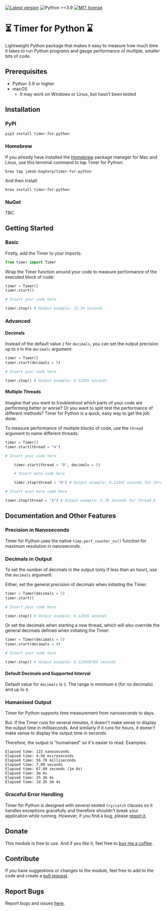 [![Latest version](https://img.shields.io/static/v1?label=version&message=0.3.4&color=yellowgreen)](https://github.com/jakob-bagterp/timer-for-python/releases)
![Python >=3.9](https://img.shields.io/static/v1?label=python&message=>=3.9&color=green)
[![MIT license](https://img.shields.io/static/v1?label=license&message=MIT&color=blue)](https://github.com/jakob-bagterp/timer-for-python/blob/master/LICENSE.md)

# ⏳ Timer for Python ⌛️
Lightweight Python package that makes it easy to measure how much time it takes to run Python programs and gauge performance of multiple, smaller bits of code.

## Prerequisites
* Python 3.9 or higher
* macOS
    * It may work on Windows or Linux, but hasn't been tested

## Installation
### PyPI
```shell
pip3 install timer-for-python
```

### Homebrew
If you already have installed the [Homebrew](https://brew.sh) package manager for Mac and Linux, use this terminal command to tap Timer for Python:

```shell
brew tap jakob-bagterp/timer-for-python
```

And then install:

```shell
brew install timer-for-python
```

### NuGet
TBC

## Getting Started
### Basic
Firstly, add the Timer to your imports:

```python
from timer import Timer
```

Wrap the Timer function around your code to measure performance of the executed block of code:

```python
timer = Timer()
timer.start()

# Insert your code here

timer.stop() # Output example: 12.34 seconds
```

### Advanced
#### Decimals
Instead of the default value `2` for `decimals`, you can set the output precision up to `9` in the `decimals` argument:

```python
timer = Timer()
timer.start(decimals = 5)

# Insert your code here

timer.stop() # Output example: 0.12345 seconds
```

#### Multiple Threads
Imagine that you want to troubleshoot which parts of your code are performing better or worse? Or you want to split test the performance of different methods? Timer for Python is a quick, easy way to get the job done.

To measure performance of multiple blocks of code, use the `thread` argument to name different threads:

```python
timer = Timer()
timer.start(thread = "A")

# Insert your code here

    timer.start(thread = "B", decimals = 5)

    # Insert more code here

    timer.stop(thread = "B") # Output example: 0.12345 seconds for thread B

# Insert even more code here

timer.stop(thread = "A") # Output example: 6.78 seconds for thread A
```

## Documentation and Other Features
### Precision in Nanoseconds
Timer for Python uses the native `time.perf_counter_ns()` function for maximum resolution in nanoseconds.

### Decimals in Output
To set the number of decimals in the output (only if less than an hour), use the `decimals` argument.

Either, set the general precision of decimals when initiating the Timer:

```python
timer = Timer(decimals = 5)
timer.start()

# Insert your code here

timer.stop() # Output example: 0.12345 seconds
```

Or set the decimals when starting a new thread, which will also override the general decimals defined when initiating the Timer:

```python
timer = Timer(decimals = 5)
timer.start(decimals = 9)

# Insert your code here

timer.stop() # Output example: 0.123456789 seconds
```

#### Default Decimals and Supported Interval
Default value for `decimals` is `2`. The range is minimum `0` (for no decimals) and up to `9`.

### Humanised Output
Timer for Python supports time measurement from nanoseconds to days.

But. If the Timer runs for several minutes, it doesn't make sense to display the output time in milliseconds. And similarly if it runs for hours, it doesn't make sense to display the output time in seconds.

Therefore, the output is "humanised" so it's easier to read. Examples:

```
Elapsed time: 123 nanoseconds
Elapsed time: 4.56 microseconds
Elapsed time: 56.78 milliseconds
Elapsed time: 7.89 seconds
Elapsed time: 67.89 seconds (1m 8s)
Elapsed time: 3m 4s
Elapsed time: 2h 3m 4s
Elapsed time: 1d 2h 3m 4s
```

### Graceful Error Handling
Timer for Python is designed with several nested `try/catch` clauses so it handles exceptions gracefully and therefore shouldn't break your application while running. However, if you find a bug, please [report it](https://github.com/jakob-bagterp/timer-for-python/issues).

## Donate
This module is free to use. And if you like it, feel free to [buy me a coffee](https://github.com/sponsors/jakob-bagterp).

## Contribute
If you have suggestions or changes to the module, feel free to add to the code and create a [pull request](https://github.com/jakob-bagterp/timer-for-python/pulls).

## Report Bugs
Report bugs and issues [here](https://github.com/jakob-bagterp/timer-for-python/issues).
